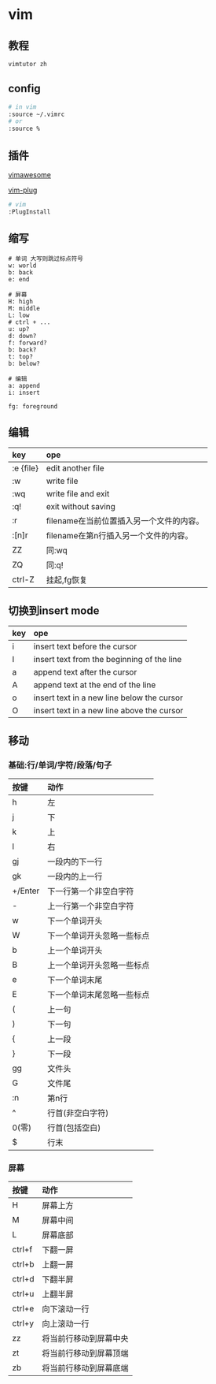 # vim

## 教程

```sh
vimtutor zh
```

## config

```sh
# in vim
:source ~/.vimrc
# or
:source %
```

## 插件

[vimawesome](https://vimawesome.com/)

[vim-plug](https://github.com/junegunn/vim-plug)

```sh
# vim
:PlugInstall
```

## 缩写

```text
# 单词 大写则跳过标点符号
w: world
b: back
e: end

# 屏幕
H: high
M: middle
L: low
# ctrl + ...
u: up?
d: down?
f: forward?
b: back?
t: top?
b: below?

# 编辑
a: append
i: insert

fg: foreground
```

## 编辑

| key       | ope                                      |
| :-------- | :--------------------------------------- |
| :e {file} | edit another file                        |
| :w        | write file                               |
| :wq       | write file and exit                      |
| :q!       | exit without saving                      |
| :r        | filename在当前位置插入另一个文件的内容。 |
| :[n]r     | filename在第n行插入另一个文件的内容。    |
| ZZ        | 同:wq                                    |
| ZQ        | 同:q!                                    |
| ctrl-Z    | 挂起,fg恢复                              |

## 切换到insert mode

| key  | ope                                        |
| :--- | :----------------------------------------- |
| i    | insert text before the cursor              |
| I    | insert text from the beginning of the line |
| a    | append text after the cursor               |
| A    | append text at the end of the line         |
| o    | insert text in a new line below the cursor |
| O    | insert text in a new line above the cursor |

## 移动

### 基础:行/单词/字符/段落/句子

| 按键    | 动作                       |
| :------ | :------------------------- |
| h       | 左                         |
| j       | 下                         |
| k       | 上                         |
| l       | 右                         |
| gj      | 一段内的下一行             |
| gk      | 一段内的上一行             |
| +/Enter | 下一行第一个非空白字符     |
| -       | 上一行第一个非空白字符     |
| w       | 下一个单词开头             |
| W       | 下一个单词开头忽略一些标点 |
| b       | 上一个单词开头             |
| B       | 上一个单词开头忽略一些标点 |
| e       | 下一个单词末尾             |
| E       | 下一个单词末尾忽略一些标点 |
| (       | 上一句                     |
| )       | 下一句                     |
| {       | 上一段                     |
| }       | 下一段                     |
| gg      | 文件头                     |
| G       | 文件尾                     |
| :n      | 第n行                      |
| ^       | 行首(非空白字符)           |
| 0(零)   | 行首(包括空白)             |
| $       | 行末                       |

### 屏幕

| 按键   | 动作                   |
| :----- | :--------------------- |
| H      | 屏幕上方               |
| M      | 屏幕中间               |
| L      | 屏幕底部               |
| ctrl+f | 下翻一屏               |
| ctrl+b | 上翻一屏               |
| ctrl+d | 下翻半屏               |
| ctrl+u | 上翻半屏               |
| ctrl+e | 向下滚动一行           |
| ctrl+y | 向上滚动一行           |
| zz     | 将当前行移动到屏幕中央 |
| zt     | 将当前行移动到屏幕顶端 |
| zb     | 将当前行移动到屏幕底端 |
